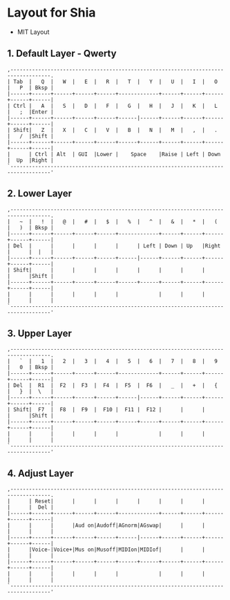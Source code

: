 # Layout for Shia

- MIT Layout

## 1. Default Layer - Qwerty

    ,-----------------------------------------------------------------------------------.
    | Tab  |   Q  |   W  |   E  |   R  |   T  |   Y  |   U  |   I  |   O  |   P  | Bksp |
    |------+------+------+------+------+-------------+------+------+------+------+------|
    | Ctrl |   A  |   S  |   D  |   F  |   G  |   H  |   J  |   K  |   L  |   ;  |Enter |
    |------+------+------+------+------+------|------+------+------+------+------+------|
    | Shift|   Z  |   X  |   C  |   V  |   B  |   N  |   M  |   ,  |   .  |   /  |Shift |
    |------+------+------+------+------+------+------+------+------+------+------+------|
    |      | Ctrl | Alt  | GUI  |Lower |    Space    |Raise | Left | Down |  Up  |Right |
    `-----------------------------------------------------------------------------------'

## 2. Lower Layer

    ,-----------------------------------------------------------------------------------.
    |   ~  |   !  |   @  |   #  |   $  |   %  |   ^  |   &  |   *  |   (  |   )  | Bksp |
    |------+------+------+------+------+-------------+------+------+------+------+------|
    | Del  |      |      |      |      |      | Left | Down | Up   |Right |      |  |   |
    |------+------+------+------+------+------|------+------+------+------+------+------|
    | Shift|      |      |      |      |      |      |      |      |      |      |Shift |
    |------+------+------+------+------+------+------+------+------+------+------+------|
    |      |      |      |      |      |             |      |      |      |      |      |
    `-----------------------------------------------------------------------------------'

## 3. Upper Layer

    ,-----------------------------------------------------------------------------------.
    |   `  |   1  |   2  |   3  |   4  |   5  |   6  |   7  |   8  |   9  |   0  | Bksp |
    |------+------+------+------+------+-------------+------+------+------+------+------|
    | Del  |  R1  |  F2  |  F3  |  F4  |  F5  |  F6  |   _  |   +  |   {  |   }  |  \   |
    |------+------+------+------+------+------|------+------+------+------+------+------|
    | Shift|  F7  |  F8  |  F9  |  F10 |  F11 |  F12 |      |      |      |      |Shift |
    |------+------+------+------+------+------+------+------+------+------+------+------|
    |      |      |      |      |      |             |      |      |      |      |      |
    `-----------------------------------------------------------------------------------'

## 4. Adjust Layer

    ,-----------------------------------------------------------------------------------.
    |      | Reset|      |      |      |      |      |      |      |      |      |  Del |
    |------+------+------+------+------+-------------+------+------+------+------+------|
    |      |      |      |Aud on|Audoff|AGnorm|AGswap|      |      |      |      |      |
    |------+------+------+------+------+------|------+------+------+------+------+------|
    |      |Voice-|Voice+|Mus on|Musoff|MIDIon|MIDIof|      |      |      |      |      |
    |------+------+------+------+------+------+------+------+------+------+------+------|
    |      |      |      |      |      |             |      |      |      |      |      |
    `-----------------------------------------------------------------------------------'
